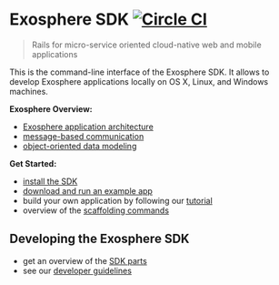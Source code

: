 # Exosphere SDK [![Circle CI](https://circleci.com/gh/Originate/exosphere-sdk.svg?style=shield&circle-token=fc8148ed828cc81e6ca44920672af8f773106795)](https://circleci.com/gh/Originate/exosphere-sdk)
> Rails for micro-service oriented cloud-native web and mobile applications

This is the command-line interface of the Exosphere SDK.
It allows to develop Exosphere applications locally
on OS X, Linux, and Windows machines.

__Exosphere Overview:__
* [Exosphere application architecture](documentation/background/application-architecture.md)
* [message-based communication](documentation/background/communication.md)
* [object-oriented data modeling](documentation/background/data.md)

__Get Started:__
* [install the SDK](documentation/install.md)
* [download and run an example app](documentation/example-apps.md)
* build your own application by following our [tutorial](documentation/tutorial)
* overview of the [scaffolding commands](documentation/scaffolding.md)


## Developing the Exosphere SDK

* get an overview of the [SDK parts](documentation/sdk-parts.md)
* see our [developer guidelines](CONTRIBUTING.md)
